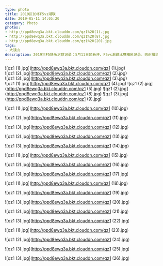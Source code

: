 ```yaml
---
type: photo
title: 2019区长杯F5vs潮联
date: 2019-05-11 14:05:20
category: Photo
photos:
- http://ppd8ewq3a.bkt.clouddn.com/qz1%20(1).jpg
- http://ppd8ewq3a.bkt.clouddn.com/qz1%20(8).jpg
- http://ppd8ewq3a.bkt.clouddn.com/qz1%20(20).jpg
tags:
- 大镜山
description: 2019年F5快乐足球记录：5月11日区长杯，F5vs潮联比赛精彩记录。感谢摄影师队友-“光头”。
---
```


![qz1 (1).jpg](http://ppd8ewq3a.bkt.clouddn.com/qz1 (1).jpg)  
![qz1 (2).jpg](http://ppd8ewq3a.bkt.clouddn.com/qz1 (2).jpg)  
![qz1 (3).jpg](http://ppd8ewq3a.bkt.clouddn.com/qz1 (3).jpg)  
![qz1 (1).jpg](http://ppd8ewq3a.bkt.clouddn.com/qz1 (4).jpg) 
![qz1 (2).jpg](http://ppd8ewq3a.bkt.clouddn.com/qz1 (5).jpg) 
![qz1 (2).jpg](http://ppd8ewq3a.bkt.clouddn.com/qz1 (8).jpg) 
![qz1 (3).jpg](http://ppd8ewq3a.bkt.clouddn.com/qz1 (9).jpg) 

![qz1 (1).jpg](http://ppd8ewq3a.bkt.clouddn.com/qz1 (10).jpg)

![qz1 (2).jpg](http://ppd8ewq3a.bkt.clouddn.com/qz1 (11).jpg)

![qz1 (3).jpg](http://ppd8ewq3a.bkt.clouddn.com/qz1 (12).jpg)

![qz1 (2).jpg](http://ppd8ewq3a.bkt.clouddn.com/qz1 (13).jpg)

![qz1 (3).jpg](http://ppd8ewq3a.bkt.clouddn.com/qz1 (14).jpg)

![qz1 (1).jpg](http://ppd8ewq3a.bkt.clouddn.com/qz1 (15).jpg)

![qz1 (2).jpg](http://ppd8ewq3a.bkt.clouddn.com/qz1 (16).jpg)

![qz1 (3).jpg](http://ppd8ewq3a.bkt.clouddn.com/qz1 (17).jpg)

![qz1 (1).jpg](http://ppd8ewq3a.bkt.clouddn.com/qz1 (18).jpg)

![qz1 (2).jpg](http://ppd8ewq3a.bkt.clouddn.com/qz1 (19).jpg)

![qz1 (3).jpg](http://ppd8ewq3a.bkt.clouddn.com/qz1 (20).jpg)

![qz1 (2).jpg](http://ppd8ewq3a.bkt.clouddn.com/qz1 (21).jpg)

![qz1 (3).jpg](http://ppd8ewq3a.bkt.clouddn.com/qz1 (22).jpg)

![qz1 (1).jpg](http://ppd8ewq3a.bkt.clouddn.com/qz1 (23).jpg)

![qz1 (2).jpg](http://ppd8ewq3a.bkt.clouddn.com/qz1 (24).jpg)

![qz1 (3).jpg](http://ppd8ewq3a.bkt.clouddn.com/qz1 (25).jpg) 

![qz1 (3).jpg](http://ppd8ewq3a.bkt.clouddn.com/qz1 (26).jpg) 

